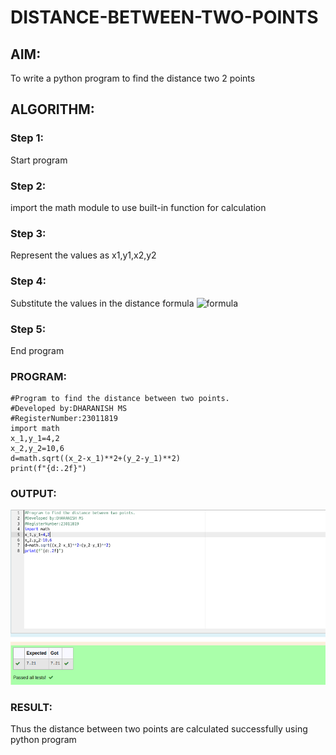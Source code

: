 # DISTANCE-BETWEEN-TWO-POINTS

## AIM:
To write a python program to find the distance two 2 points
## ALGORITHM:
### Step 1: 
Start program
### Step 2: 
import the math module to use built-in function for calculation
### Step 3: 
Represent the values as x1,y1,x2,y2
### Step 4: 
Substitute the values in the distance formula ![formula](/formula.JPG)
### Step 5: 
End program
### PROGRAM:
  ```
  #Program to find the distance between two points.
#Developed by:DHARANISH MS 
#RegisterNumber:23011819
import math
x_1,y_1=4,2
x_2,y_2=10,6
d=math.sqrt((x_2-x_1)**2+(y_2-y_1)**2)
print(f"{d:.2f}")
  ```


### OUTPUT:
![output](/distance%20output.png)


### RESULT:
Thus the distance between two points are calculated successfully using python program
